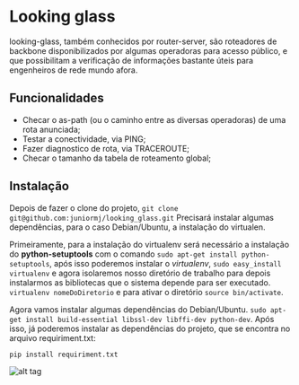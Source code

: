 # Looking glass

looking-glass, também conhecidos por router-server, são roteadores de backbone disponibilizados por algumas operadoras para acesso público, e que possibilitam a verificação de informações bastante úteis para engenheiros de rede mundo afora.




## Funcionalidades
 - Checar o as-path (ou o caminho entre as diversas operadoras) de uma rota anunciada;
 - Testar a conectividade, via PING;
 - Fazer diagnostico de rota, via TRACEROUTE;
 - Checar o tamanho da tabela de roteamento global;




## Instalação
Depois de fazer o clone do projeto, `git clone git@github.com:juniormj/looking_glass.git` Precisará instalar algumas dependências, para o caso Debian/Ubuntu, a instalação do virtualen.

Primeiramente, para a instalação do virtualenv será necessário a instalação do **python-setuptools** com o comando `sudo apt-get install python-setuptools`, após isso poderemos instalar o _virtualenv_, `sudo easy_install virtualenv` e agora isolaremos nosso diretório de trabalho para depois instalarmos as bibliotecas que o sistema depende para ser executado.
`virtualenv nomeDoDiretorio` e para ativar o diretório `source bin/activate`.

Agora vamos instalar algumas dependências do Debian/Ubuntu. `sudo apt-get install build-essential libssl-dev libffi-dev python-dev`. Após isso, já poderemos instalar as dependências do projeto, que se encontra no arquivo requiriment.txt:
```
pip install requiriment.txt

```


![alt tag](https://github.com/juniormj/looking_glass/blob/master/img/inicio.jpeg)
